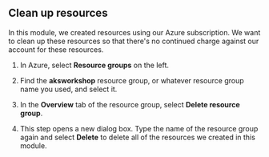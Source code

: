 ## Clean up resources

In this module, we created resources using our Azure subscription. We want to clean up these resources so that there's no continued charge against our account for these resources.

1. In Azure, select **Resource groups** on the left.

1. Find the **aksworkshop** resource group, or whatever resource group name you used, and select it.

1. In the **Overview** tab of the resource group, select **Delete resource group**.

1. This step opens a new dialog box. Type the name of the resource group again and select **Delete** to delete all of the resources we created in this module.
